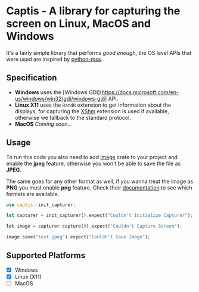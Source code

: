 # Captis - A library for capturing the screen on Linux, MacOS and Windows

It's a fairly simple library that performs _good enough_, the OS level APIs that were used are inspired by [python-mss](https://github.com/BoboTiG/python-mss).

## Specification

- **Windows** uses the [Windows GDI](https://docs.microsoft.com/en-us/windows/win32/gdi/windows-gdi] API.
- **Linux X11** uses the `RandR` extension to get information about the displays, for capturing the [XShm](https://www.x.org/releases/X11R7.6/doc/man/man3/XShm.3.xhtml) extension is used if available, otherwise we fallback to the standard protocol.
- **MacOS** _Coming soon..._

## Usage

To run this code you also need to add [image](https://lib.rs/image) crate to your project and enable the **jpeg** feature, otherwise you won't be able to save the file as **JPEG**.

The same goes for any other format as well, if you wanna treat the image as **PNG** you must enable **png** feature. Check their [documentation](https://docs.rs/image/latest/image/enum.ImageFormat.html) to see which formats are available.

```rust
use captis::init_capturer;

let capturer = init_capturer().expect("Couldn't Initialize Capturer");

let image = capturer.capture(0).expect("Couldn't Capture Screen");

image.save("test.jpeg").expect("Couldn't Save Image");

```

## Supported Platforms

- [x] Windows
- [x] Linux (X11)
- [ ] MacOS
